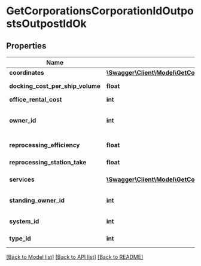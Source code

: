 # GetCorporationsCorporationIdOutpostsOutpostIdOk

## Properties
Name | Type | Description | Notes
------------ | ------------- | ------------- | -------------
**coordinates** | [**\Swagger\Client\Model\GetCorporationsCorporationIdOutpostsOutpostIdOkCoordinates**](GetCorporationsCorporationIdOutpostsOutpostIdOkCoordinates.md) |  | [optional] 
**docking_cost_per_ship_volume** | **float** | docking_cost_per_ship_volume number | 
**office_rental_cost** | **int** | office_rental_cost integer | 
**owner_id** | **int** | The entity that owns the station (e.g. the entity whose logo is on the station services bar) | 
**reprocessing_efficiency** | **float** | reprocessing_efficiency number | 
**reprocessing_station_take** | **float** | reprocessing_station_take number | 
**services** | [**\Swagger\Client\Model\GetCorporationsCorporationIdOutpostsOutpostIdOkServices[]**](GetCorporationsCorporationIdOutpostsOutpostIdOkServices.md) | A list of services the given outpost provides | 
**standing_owner_id** | **int** | The owner ID that sets the ability for someone to dock based on standings. | 
**system_id** | **int** | The ID of the solar system the outpost rests in | 
**type_id** | **int** | The type ID of the given outpost | 

[[Back to Model list]](../README.md#documentation-for-models) [[Back to API list]](../README.md#documentation-for-api-endpoints) [[Back to README]](../README.md)


